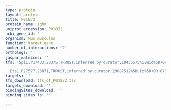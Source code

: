 ```yaml
---
type: protein
layout: protein
title: P01872
protein_name: Ighm
uniprot_accession: P01872
ncbi_gene_id: '-'
organism: Mus musculus
function: target gene
number_of_interactions: '2'
orthologs: ''
jaspar_matrices: ''
tfs: 'Spi1,P17433,20375,TRRUST,inferred by curator,10435575%5Buid%5D+OR+29087512%5Buid%5D+OR+8754855%5Buid%5D,Yes

  Ets1,P27577,23871,TRRUST,inferred by curator,29087512%5Buid%5D+OR+8754855%5Buid%5D,Yes'
targets: ''
tfs_download: tfs_of_P01872.tsv
targets_download: ''
bindingSites_download: ''
binding_sites_ls: ''

---
```

